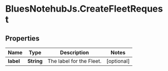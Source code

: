 # BluesNotehubJs.CreateFleetRequest

## Properties

Name | Type | Description | Notes
------------ | ------------- | ------------- | -------------
**label** | **String** | The label for the Fleet. | [optional] 


